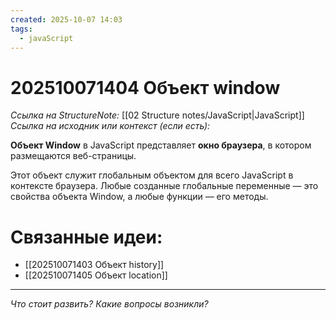 ```yaml
---
created: 2025-10-07 14:03
tags:
  - javaScript
---
```

# 202510071404 Объект window

*Ссылка на StructureNote:* [[02 Structure notes/JavaScript|JavaScript]]
*Ссылка на исходник или контекст (если есть):* 

**Объект Window** в JavaScript представляет **окно браузера**, в котором размещаются веб-страницы.  

Этот объект служит глобальным объектом для всего JavaScript в контексте браузера. Любые созданные глобальные переменные — это свойства объекта Window, а любые функции — его методы.  

# Связанные идеи:

* [[202510071403 Объект history]]
* [[202510071405 Объект location]]
---

*Что стоит развить? Какие вопросы возникли?*

